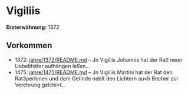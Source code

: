 # Vigiliis

**Ersterwähnung:** 1372

## Vorkommen
- 1372: [jahre/1372/README.md](../jahre/1372/README.md) – Jn Vigiliis Johannis hat der Rat! neun Uebelthäter
aufhängen laſſen...
- 1475: [jahre/1475/README.md](../jahre/1475/README.md) – Jn Vigiliis Martini hat der Rat den Rat3perſonen
und dem Geſinde nebſt den Lichtern au<h Becher zur
Verehrung geſchi>t...
